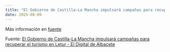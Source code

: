 ```yaml
---
title: "El Gobierno de Castilla-La Mancha impulsará campañas para recuperar el turismo en Letur - El Digital de Albacete"
date: 2025-08-09
---
```


Más información en [fuente](https://news.google.com/rss/articles/CBMi0AFBVV95cUxNQTVnclg0MDlmRW5LQmZLMGRHR2tsdkJtSkw4WVUwR21JcF8yaGpvQ29kcU0xZ2hRaEZ2aXR4TTdneVNMQjVUN3hSMFhIY0pRX21CRVBJODRCMjliVDJ3TjdmZnVwcE5QakpoR0RtOFZoSnVnM0tTcHRNNHJxUjJfeUQzYzF1MV8tbzZNOHRBWk5HN3VRaVZOT1d3YWd5WDZHNjVJNUl3ZWVJXzhNTUVmaHh3ZjJkUlRMU2dLMlVLNFhMdDhGa2hMLW5qbGtLWVls?oc=5)

Fuente: [El Gobierno de Castilla-La Mancha impulsará campañas para recuperar el turismo en Letur - El Digital de Albacete](https://news.google.com/rss/articles/CBMi0AFBVV95cUxNQTVnclg0MDlmRW5LQmZLMGRHR2tsdkJtSkw4WVUwR21JcF8yaGpvQ29kcU0xZ2hRaEZ2aXR4TTdneVNMQjVUN3hSMFhIY0pRX21CRVBJODRCMjliVDJ3TjdmZnVwcE5QakpoR0RtOFZoSnVnM0tTcHRNNHJxUjJfeUQzYzF1MV8tbzZNOHRBWk5HN3VRaVZOT1d3YWd5WDZHNjVJNUl3ZWVJXzhNTUVmaHh3ZjJkUlRMU2dLMlVLNFhMdDhGa2hMLW5qbGtLWVls?oc=5)
